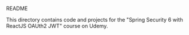 README

This directory contains code and projects for the "Spring Security 6 with ReactJS OAUth2 JWT" course on Udemy.